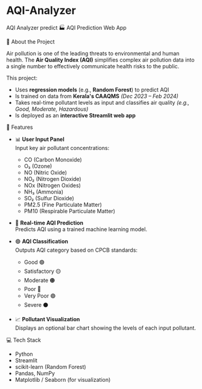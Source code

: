 # AQI-Analyzer
AQI Analyzer predict
🏭 AQI Prediction Web App

📌 About the Project

Air pollution is one of the leading threats to environmental and human health. The **Air Quality Index (AQI)** simplifies complex air pollution data into a single number to effectively communicate health risks to the public.

This project:

- Uses **regression models** (e.g., **Random Forest**) to predict AQI  
- Is trained on data from **Kerala's CAAQMS** *(Dec 2023 – Feb 2024)*  
- Takes real-time pollutant levels as input and classifies air quality *(e.g., Good, Moderate, Hazardous)*  
- Is deployed as an **interactive Streamlit web app**


🚀 Features

- 📊 **User Input Panel**  
  Input key air pollutant concentrations:
  - CO (Carbon Monoxide)
  - O₃ (Ozone)
  - NO (Nitric Oxide)
  - NO₂ (Nitrogen Dioxide)
  - NOx (Nitrogen Oxides)
  - NH₃ (Ammonia)
  - SO₂ (Sulfur Dioxide)
  - PM2.5 (Fine Particulate Matter)
  - PM10 (Respirable Particulate Matter)

- 🤖 **Real-time AQI Prediction**  
  Predicts AQI using a trained machine learning model.

- 🟢 **AQI Classification**  
  Outputs AQI category based on CPCB standards:
  - Good 🟢
  - Satisfactory 🟡
  - Moderate 🟠
  - Poor 🔴
  - Very Poor 🟣
  - Severe ⚫

- 📈 **Pollutant Visualization**  
  Displays an optional bar chart showing the levels of each input pollutant.


 💻 Tech Stack

- Python
- Streamlit
- scikit-learn (Random Forest)
- Pandas, NumPy
- Matplotlib / Seaborn (for visualization)
